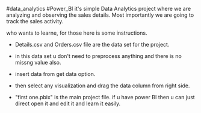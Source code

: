 #data_analytics #Power_BI
it's simple Data Analytics project where we are analyzing and observing the sales details. Most importantly we are going to track the sales activity.

who wants to learne, for those here is some instructions.
- Details.csv and Orders.csv file are the data set for the project.
- in this data set u don't need to preprocess anything and there is no missng value also.
- insert data from get data option.
- then select any visualization and drag the data column from right side.

- "first one.pbix" is the main project file. if u have power BI then u can just direct open it and edit it and learn it easily.
